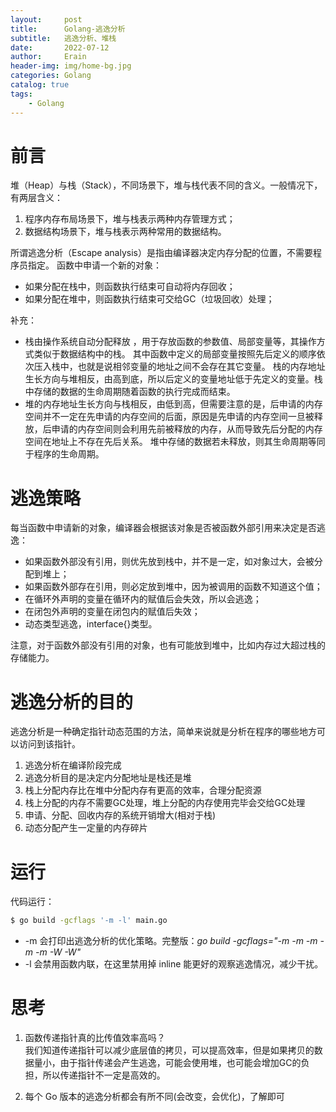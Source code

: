 ```yaml
---
layout:     post
title:      Golang-逃逸分析
subtitle:   逃逸分析、堆栈
date:       2022-07-12
author:     Erain
header-img: img/home-bg.jpg
categories: Golang
catalog: true
tags:
    - Golang
---
```


# 前言

堆（Heap）与栈（Stack），不同场景下，堆与栈代表不同的含义。一般情况下，有两层含义：

1. 程序内存布局场景下，堆与栈表示两种内存管理方式；
1. 数据结构场景下，堆与栈表示两种常用的数据结构。

所谓逃逸分析（Escape analysis）是指由编译器决定内存分配的位置，不需要程序员指定。 函数中申请一个新的对象：

- 如果分配在栈中，则函数执行结束可自动将内存回收；
- 如果分配在堆中，则函数执行结束可交给GC（垃圾回收）处理；

补充：

- 栈由操作系统自动分配释放 ，用于存放函数的参数值、局部变量等，其操作方式类似于数据结构中的栈。 其中函数中定义的局部变量按照先后定义的顺序依次压入栈中，也就是说相邻变量的地址之间不会存在其它变量。
  栈的内存地址生长方向与堆相反，由高到底，所以后定义的变量地址低于先定义的变量。栈中存储的数据的生命周期随着函数的执行完成而结束。
- 堆的内存地址生长方向与栈相反，由低到高，但需要注意的是，后申请的内存空间并不一定在先申请的内存空间的后面，原因是先申请的内存空间一旦被释放，后申请的内存空间则会利用先前被释放的内存，从而导致先后分配的内存空间在地址上不存在先后关系。
  堆中存储的数据若未释放，则其生命周期等同于程序的生命周期。

# 逃逸策略

每当函数中申请新的对象，编译器会根据该对象是否被函数外部引用来决定是否逃逸：

- 如果函数外部没有引用，则优先放到栈中，并不是一定，如对象过大，会被分配到堆上；
- 如果函数外部存在引用，则必定放到堆中，因为被调用的函数不知道这个值；
- 在循环外声明的变量在循环内的赋值后会失效，所以会逃逸；
- 在闭包外声明的变量在闭包内的赋值后失效；
- 动态类型逃逸，interface{}类型。

注意，对于函数外部没有引用的对象，也有可能放到堆中，比如内存过大超过栈的存储能力。

# 逃逸分析的目的

逃逸分析是一种确定指针动态范围的方法，简单来说就是分析在程序的哪些地方可以访问到该指针。

1. 逃逸分析在编译阶段完成
1. 逃逸分析目的是决定内分配地址是栈还是堆
1. 栈上分配内存比在堆中分配内存有更高的效率，合理分配资源
1. 栈上分配的内存不需要GC处理，堆上分配的内存使用完毕会交给GC处理
1. 申请、分配、回收内存的系统开销增大(相对于栈)
1. 动态分配产生一定量的内存碎片

# 运行

代码运行：

```bash
$ go build -gcflags '-m -l' main.go
```

- -m 会打印出逃逸分析的优化策略。完整版：*go build -gcflags="-m -m -m -m -m -W -W"*
- -l 会禁用函数内联，在这里禁用掉 inline 能更好的观察逃逸情况，减少干扰。

# 思考

1. 函数传递指针真的比传值效率高吗？      
   我们知道传递指针可以减少底层值的拷贝，可以提高效率，但是如果拷贝的数据量小，由于指针传递会产生逃逸，可能会使用堆，也可能会增加GC的负担，所以传递指针不一定是高效的。

1. 每个 Go 版本的逃逸分析都会有所不同(会改变，会优化)，了解即可